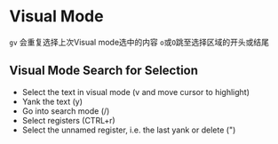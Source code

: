 # Visual Mode
`gv` 会重复选择上次Visual mode选中的内容
`o`或`O`跳至选择区域的开头或结尾

## Visual Mode Search for Selection
* Select the text in visual mode (v and move cursor to highlight)
* Yank the text (y)
* Go into search mode (/)
* Select registers (CTRL+r)
* Select the unnamed register, i.e. the last yank or delete (")

